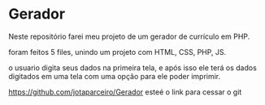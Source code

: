 # Gerador
Neste repositório farei meu projeto de um gerador de currículo em PHP.

foram feitos 5 files, unindo um projeto com HTML, CSS, PHP, JS.

o usuario digita seus dados na primeira tela, e após isso ele terá os dados digitados em uma tela com uma opção para ele poder imprimir.

https://github.com/jotaparceiro/Gerador   esteé o link para cessar o git
